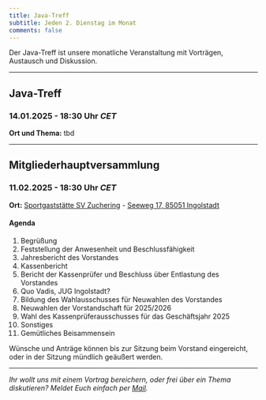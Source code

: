 ```yaml
---
title: Java-Treff
subtitle: Jeden 2. Dienstag im Monat
comments: false
---
```


Der Java-Treff ist unsere monatliche Veranstaltung mit Vorträgen, Austausch und Diskussion.

---

## Java-Treff
### 14.01.2025 - 18:30 Uhr *CET*

**Ort und Thema:** tbd

---

## Mitgliederhauptversammlung
### 11.02.2025 - 18:30 Uhr *CET*

**Ort:** [Sportgaststätte SV Zuchering](https://sportgaststaette-zuchering.de/) - [Seeweg 17, 85051 Ingolstadt](https://maps.app.goo.gl/zZL6QYxUZE9FN19z6)

#### Agenda

1. Begrüßung
1. Feststellung der Anwesenheit und Beschlussfähigkeit
1. Jahresbericht des Vorstandes
1. Kassenbericht
1. Bericht der Kassenprüfer und Beschluss über Entlastung des Vorstandes
1. Quo Vadis, JUG Ingolstadt?
1. Bildung des Wahlausschusses für Neuwahlen des Vorstandes
1. Neuwahlen der Vorstandschaft für 2025/2026
1. Wahl des Kassenprüferausschusses für das Geschäftsjahr 2025
1. Sonstiges
1. Gemütliches Beisammensein

Wünsche und Anträge können bis zur Sitzung beim Vorstand eingereicht, oder in der Sitzung mündlich geäußert werden.

---

*Ihr wollt uns mit einem Vortrag bereichern, oder frei über ein Thema diskutieren?
Meldet Euch einfach per [Mail](mailto:info@jug-in.bayern).*
